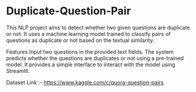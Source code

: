 # Duplicate-Question-Pair
This NLP project aims to detect whether two given questions are duplicate or not. 
It uses a machine learning model trained to classify pairs of questions as duplicate or not based on the textual similarity.

Features
Input two questions in the provided text fields.
The system predicts whether the questions are duplicates or not using a pre-trained model.
It provides a simple interface to interact with the model using Streamlit.

Dataset Link :- https://www.kaggle.com/c/quora-question-pairs
